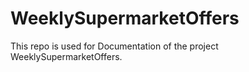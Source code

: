 # WeeklySupermarketOffers
This repo is used for Documentation of the project WeeklySupermarketOffers.
